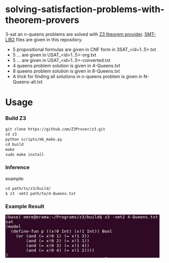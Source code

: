 # solving-satisfaction-problems-with-theorem-provers

3-sat an n-queens problems are solved with [Z3 theorem provider](https://github.com/Z3Prover/z3/wiki). [SMT-LIB2](http://smtlib.cs.uiowa.edu) files are given in this repository.

- 5 propositional formulas are given in CNF form in 3SAT_\<id=1..5\>.txt
- 5 ... are given in USAT_\<id=1..5\>-org.txt
- 5 ... are given in USAT_\<id=1..5\>-converted.txt
- 4 queens problem solution is given in  4-Queens.txt
- 8 queens problem solution is given in  8-Queens.txt
- A trick for finding all solutions in n-queens problem is given in N-Queens-all.txt

# Usage
### Build Z3
```
git clone https://github.com/Z3Prover/z3.git
cd z3
python scripts/mk_make.py
cd build
make
sudo make install
```

### Inference
example:
```
cd path/to/z3/build/
$ z3 -smt2 path/to/4-Queens.txt
```

### Example Result
![](img1.png)
